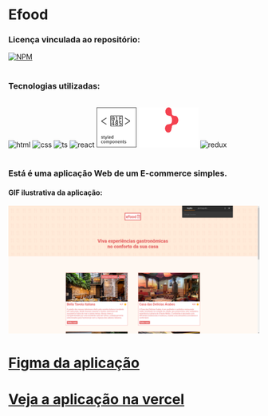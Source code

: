 
# Efood

### Licença vinculada ao repositório:
[![NPM](https://img.shields.io/github/license/LuizFernandoDeveloper/Efood)](https://github.com/LuizFernandoDeveloper/Efood/blob/main/LIcence)

#
### Tecnologias utilizadas:
<div style="display: inline_block "><br>
    <img alt="html" height="80" width="80" src="https://cdn.jsdelivr.net/gh/devicons/devicon/icons/html5/html5-original.svg"/>
    <img alt="css" height="80" width="80" src="https://cdn.jsdelivr.net/gh/devicons/devicon/icons/css3/css3-original.svg"/>
    <img alt="ts" height="80" width="80" src="https://cdn.jsdelivr.net/gh/devicons/devicon/icons/typescript/typescript-original.svg"/>
    <img alt="react" height="80" width="80"  src="https://cdn.jsdelivr.net/gh/devicons/devicon/icons/react/react-original-wordmark.svg" />
    <img alt="Styled compoents" height="80" width="80" src="./readme-media/styled-components-1.svg">
    <img alt="React router dom" height="80" width="120" src="./readme-media/react-router-color.svg">
    <img alt="redux" height="80" width="120" src="https://cdn.jsdelivr.net/gh/devicons/devicon/icons/redux/redux-original.svg" />
</div>

#


### Está é uma aplicação Web de um E-commerce simples.

#### GIF ilustrativa da aplicação:

![Gif applicação ](./readme-media/dd.png)

# [Figma da aplicação ](https://www.figma.com/file/gtCI6IalXezpnlsnUAFEAx/efood-(Copy)?type=design&node-id=9-2206&mode=design&t=c5q3N1617dhrdnPF-0)

# [Veja a aplicação  na vercel](https://efood-zeta.vercel.app/)

